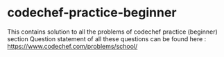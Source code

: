 # codechef-practice-beginner
This contains solution to all the problems of codechef practice (beginner) section
Question statement of all these questions can be found here : https://www.codechef.com/problems/school/
